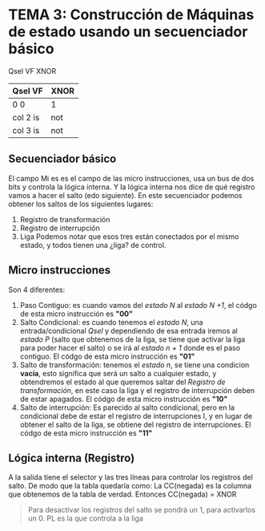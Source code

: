 # TEMA 3: Construcción de Máquinas de estado usando un secuenciador básico

Qsel VF XNOR

<!-- tablas-->
| Qsel   VF | XNOR |
|-----------|------|
| 0      0  |  1 |
|col 2 is |not  |cool  |
|col 3 is |not  |cool  |


## Secuenciador básico
El campo Mi es es el campo de las micro instrucciones, usa un bus de dos bits y controla la lógica interna. Y la lógica interna nos dice de qué registro vamos a hacer el salto (edo siguiente).
En este secuenciador podemos obtener los saltos de los siguientes lugares:
1. Registro de transformación
2. Registro de interrupción
3. Liga
Podemos notar que esos tres están conectados por el mismo estado, y todos tienen una ¿liga? de control.

## Micro instrucciones
Son 4 diferentes:
1. Paso Contiguo: es cuando vamos del *estado N* al *estado N +1*, el códgo de esta micro instrucción es **"00"**
2. Salto Condicional: es cuando tenemos el *estado N*, una entrada/condicional *Qsel* y dependiendo de esa entrada iremos al *estado P* (salto que obtenemos de la liga, se tiene que activar la liga para poder hacer el salto) o se irá al *estado n + 1* donde es el paso contiguo. El códgo de esta micro instrucción es **"01"**
3. Salto de transformación: tenemos el *estado n*, se tiene una condicion **vacía**, esto significa que será un salto a cualquier estado, y obtendremos el estado al que queremos saltar del *Registro de transformación*, en este caso la liga y el registro de interrupción deben de estar apagados. El códgo de esta micro instrucción es **"10"**
4. Salto de interrupción: Es parecido al salto condicional, pero en la condicional debe de estar el registro de interrupciones I, y en lugar de obtener el salto de la liga, se obtiene del registro de interrupciones.  El códgo de esta micro instrucción es **"11"**

## Lógica interna (Registro)
A la salida tiene el selector y las tres líneas para controlar los registros del salto. De modo que la tabla quedaría como: La CC(negada) es la columna que obtenemos de la tabla de verdad. Entonces CC(negada) =  XNOR 
> Para desactivar los registros del salto se pondrá un 1, para activarlos un 0.
> PL es la que controla a la liga
